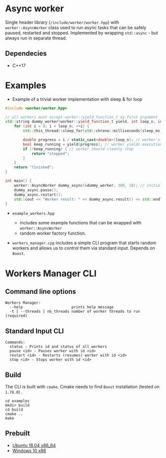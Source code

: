 # Async worker

Single header library (`/include/worker/worker.hpp`) with `worker::AsyncWorker` class used to run async tasks that can be safely paused,
restarted and stopped. Implemented by wrapping `std::async` - but always run in separate thread.

## Dependecies
* C++17

# Examples
* Example of a trivial worker implementation with sleep & for loop
```C++
#include <worker/worker.hpp>

// all workers must accept worker::yield_function_t as first argument
std::string dummy_worker(worker::yield_function_t yield, int loop_n, int sleep_ms) {
    for (int i = 0; i < loop_n; ++i) {
        std::this_thread::sleep_for(std::chrono::milliseconds(sleep_ms));

        double progress = i / static_cast<double>(loop_n); // worker's progress in 0-1 range
        bool keep_running = yield(progress); // worker yields execution to report progress & pause if needed
        if (!keep_running) { // worker should cleanly stop
            return "stopped";
        }
    }
    return "finished";
}

int main() {
    worker::AsyncWorker dummy_async(&dummy_worker, 100, 10); // initializes & starts worker
    dummy_async.pause();
    dummy_async.restart();
    std::cout << "Worker result: " << dummy_async.result() << std::endl; // waits for result
}
```

* `example_workers.hpp`
  *  includes some example functions that can be wrapped with `worker::AsyncWorker`
  *  random worker factory function.

* `workers_manager.cpp` includes a simple CLI program that starts random workers and allows us to control them via standard input.
Depends on `Boost`.

# Workers Manager CLI
## Command line options
```
Workers Manager:
  --help                      prints help message
  -t [ --threads ] nb_threads number of worker threads to run (required)
```

## Standard Input CLI
```
Commands: 
  status - Prints id and status of all workers
  pause <id> - Pauses worker with id <id>
  restart <id> - Restarts (resumes) worker with id <id>
  stop <id> - Stops worker with id <id>
```

## Build
The CLI is built with `cmake`. Cmake needs to find `Boost` installation (tested on `1.78.0`) .
```
cd examples
mkdir build
cd build
cmake ..
make
```

## Prebuilt
* [Ubuntu 18.04 x86_64](https://drive.google.com/file/d/1aNx-UmNlZjtGMJNIBSGtVSRl1DwOtAFM/view?usp=sharing)
* [Windows 10 x86](https://drive.google.com/file/d/1wiWcLH8o-oqZ3uyatwloWPm_RekgBfdu/view?usp=sharing)

